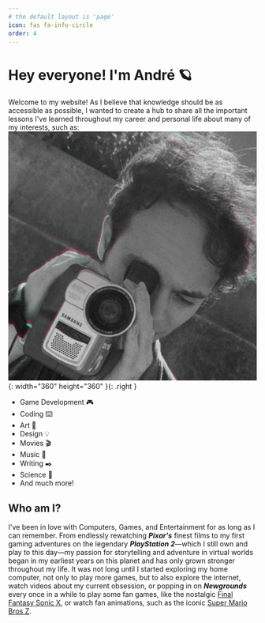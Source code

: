 ```yaml
---
# the default layout is 'page'
icon: fas fa-info-circle
order: 4
---
```


# Hey everyone! I'm André 🪐

Welcome to my website! As I believe that knowledge should be as accessible as possible, I wanted to create a hub to share all the important lessons I've learned throughout my career and personal life about many of my interests, such as:
![Desktop View](/assets/img/about/cam.png){: width="360" height="360" }{: .right }

 - Game Development 🎮
 - Coding ⌨️
 - Art 🎨
 - Design 💡
 - Movies 🎬
 - Music 🎼
 - Writing ✒️
 - Science 🧪
 - And much more!

## Who am I?

I've been in love with Computers, Games, and Entertainment for as long as I can remember. From endlessly rewatching ***Pixar's*** finest films to my first gaming adventures on the legendary ***PlayStation 2***—which I still own and play to this day—my passion for storytelling and adventure in virtual worlds began in my earliest years on this planet and has only grown stronger throughout my life. It was not long until I started exploring my home computer, not only to play more games, but to also explore the internet, watch videos about my current obsession, or popping in on ***Newgrounds*** every once in a while to play some fan games, like the nostalgic [Final Fantasy Sonic X](https://www.newgrounds.com/portal/view/443187), or watch fan animations, such as the iconic [Super Mario Bros Z](https://www.newgrounds.com/portal/view/308690).